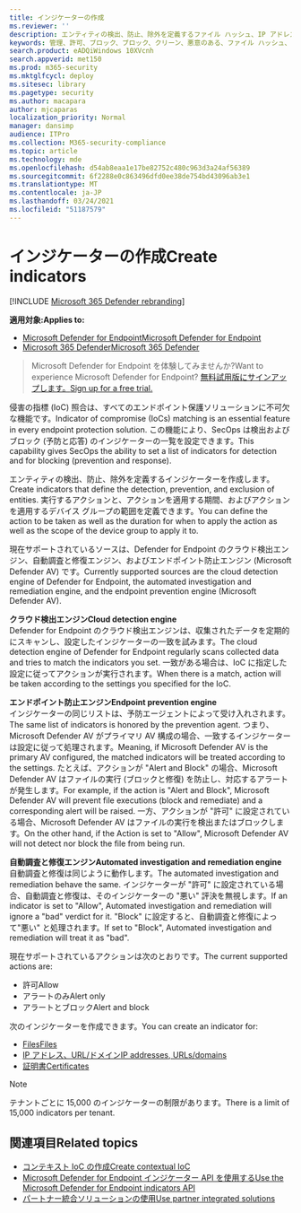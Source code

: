 ```yaml
---
title: インジケーターの作成
ms.reviewer: ''
description: エンティティの検出、防止、除外を定義するファイル ハッシュ、IP アドレス、URL、またはドメインのインジケーターを作成します。
keywords: 管理、許可、ブロック、ブロック、クリーン、悪意のある、ファイル ハッシュ、IP アドレス、URL、ドメイン
search.product: eADQiWindows 10XVcnh
search.appverid: met150
ms.prod: m365-security
ms.mktglfcycl: deploy
ms.sitesec: library
ms.pagetype: security
ms.author: macapara
author: mjcaparas
localization_priority: Normal
manager: dansimp
audience: ITPro
ms.collection: M365-security-compliance
ms.topic: article
ms.technology: mde
ms.openlocfilehash: d54ab8eaa1e17be82752c480c963d3a24af56389
ms.sourcegitcommit: 6f2288e0c863496dfd0ee38de754bd43096ab3e1
ms.translationtype: MT
ms.contentlocale: ja-JP
ms.lasthandoff: 03/24/2021
ms.locfileid: "51187579"
---
```

# <a name="create-indicators"></a><span data-ttu-id="8c60b-104">インジケーターの作成</span><span class="sxs-lookup"><span data-stu-id="8c60b-104">Create indicators</span></span>

[!INCLUDE [Microsoft 365 Defender rebranding](../../includes/microsoft-defender.md)]

<span data-ttu-id="8c60b-105">**適用対象:**</span><span class="sxs-lookup"><span data-stu-id="8c60b-105">**Applies to:**</span></span>
- [<span data-ttu-id="8c60b-106">Microsoft Defender for Endpoint</span><span class="sxs-lookup"><span data-stu-id="8c60b-106">Microsoft Defender for Endpoint</span></span>](https://go.microsoft.com/fwlink/p/?linkid=2154037)
- [<span data-ttu-id="8c60b-107">Microsoft 365 Defender</span><span class="sxs-lookup"><span data-stu-id="8c60b-107">Microsoft 365 Defender</span></span>](https://go.microsoft.com/fwlink/?linkid=2118804)


> <span data-ttu-id="8c60b-108">Microsoft Defender for Endpoint を体験してみませんか?</span><span class="sxs-lookup"><span data-stu-id="8c60b-108">Want to experience Microsoft Defender for Endpoint?</span></span> [<span data-ttu-id="8c60b-109">無料試用版にサインアップします。</span><span class="sxs-lookup"><span data-stu-id="8c60b-109">Sign up for a free trial.</span></span>](https://www.microsoft.com/WindowsForBusiness/windows-atp?ocid=docs-wdatp-automationexclusionlist-abovefoldlink)

<span data-ttu-id="8c60b-110">侵害の指標 (IoC) 照合は、すべてのエンドポイント保護ソリューションに不可欠な機能です。</span><span class="sxs-lookup"><span data-stu-id="8c60b-110">Indicator of compromise (IoCs) matching is an essential feature in every endpoint protection solution.</span></span> <span data-ttu-id="8c60b-111">この機能により、SecOps は検出およびブロック (予防と応答) のインジケーターの一覧を設定できます。</span><span class="sxs-lookup"><span data-stu-id="8c60b-111">This capability gives SecOps the ability to set a list of indicators for detection and for blocking (prevention and response).</span></span>

<span data-ttu-id="8c60b-112">エンティティの検出、防止、除外を定義するインジケーターを作成します。</span><span class="sxs-lookup"><span data-stu-id="8c60b-112">Create indicators that define the detection, prevention, and exclusion of entities.</span></span> <span data-ttu-id="8c60b-113">実行するアクションと、アクションを適用する期間、およびアクションを適用するデバイス グループの範囲を定義できます。</span><span class="sxs-lookup"><span data-stu-id="8c60b-113">You can define the action to be taken as well as the duration for when to apply the action as well as the scope of the device group to apply it to.</span></span>

<span data-ttu-id="8c60b-114">現在サポートされているソースは、Defender for Endpoint のクラウド検出エンジン、自動調査と修復エンジン、およびエンドポイント防止エンジン (Microsoft Defender AV) です。</span><span class="sxs-lookup"><span data-stu-id="8c60b-114">Currently supported sources are the cloud detection engine of Defender for Endpoint, the automated investigation and remediation engine, and the endpoint prevention engine (Microsoft Defender AV).</span></span>

<span data-ttu-id="8c60b-115">**クラウド検出エンジン**</span><span class="sxs-lookup"><span data-stu-id="8c60b-115">**Cloud detection engine**</span></span><br>
<span data-ttu-id="8c60b-116">Defender for Endpoint のクラウド検出エンジンは、収集されたデータを定期的にスキャンし、設定したインジケーターの一致を試みます。</span><span class="sxs-lookup"><span data-stu-id="8c60b-116">The cloud detection engine of Defender for Endpoint regularly scans collected data and tries to match the indicators you set.</span></span> <span data-ttu-id="8c60b-117">一致がある場合は、IoC に指定した設定に従ってアクションが実行されます。</span><span class="sxs-lookup"><span data-stu-id="8c60b-117">When there is a match, action will be taken according to the settings you specified for the IoC.</span></span>

<span data-ttu-id="8c60b-118">**エンドポイント防止エンジン**</span><span class="sxs-lookup"><span data-stu-id="8c60b-118">**Endpoint prevention engine**</span></span><br>
<span data-ttu-id="8c60b-119">インジケーターの同じリストは、予防エージェントによって受け入れされます。</span><span class="sxs-lookup"><span data-stu-id="8c60b-119">The same list of indicators is honored by the prevention agent.</span></span> <span data-ttu-id="8c60b-120">つまり、Microsoft Defender AV がプライマリ AV 構成の場合、一致するインジケーターは設定に従って処理されます。</span><span class="sxs-lookup"><span data-stu-id="8c60b-120">Meaning, if Microsoft Defender AV is the primary AV configured, the matched indicators will be treated according to the settings.</span></span> <span data-ttu-id="8c60b-121">たとえば、アクションが "Alert and Block" の場合、Microsoft Defender AV はファイルの実行 (ブロックと修復) を防止し、対応するアラートが発生します。</span><span class="sxs-lookup"><span data-stu-id="8c60b-121">For example, if the action is "Alert and Block", Microsoft Defender AV will prevent file executions (block and remediate) and a corresponding alert will be raised.</span></span> <span data-ttu-id="8c60b-122">一方、アクションが "許可" に設定されている場合、Microsoft Defender AV はファイルの実行を検出またはブロックします。</span><span class="sxs-lookup"><span data-stu-id="8c60b-122">On the other hand, if the Action is set to "Allow", Microsoft Defender AV will not detect nor block the file from being run.</span></span>

<span data-ttu-id="8c60b-123">**自動調査と修復エンジン**</span><span class="sxs-lookup"><span data-stu-id="8c60b-123">**Automated investigation and remediation engine**</span></span><BR>
<span data-ttu-id="8c60b-124">自動調査と修復は同じように動作します。</span><span class="sxs-lookup"><span data-stu-id="8c60b-124">The automated investigation and remediation behave the same.</span></span> <span data-ttu-id="8c60b-125">インジケーターが "許可" に設定されている場合、自動調査と修復は、そのインジケーターの "悪い" 評決を無視します。</span><span class="sxs-lookup"><span data-stu-id="8c60b-125">If an indicator is set to "Allow", Automated investigation and remediation will ignore a "bad" verdict for it.</span></span> <span data-ttu-id="8c60b-126">"Block" に設定すると、自動調査と修復によって"悪い" と処理されます。</span><span class="sxs-lookup"><span data-stu-id="8c60b-126">If set to "Block", Automated investigation and remediation will treat it as "bad".</span></span>


<span data-ttu-id="8c60b-127">現在サポートされているアクションは次のとおりです。</span><span class="sxs-lookup"><span data-stu-id="8c60b-127">The current supported actions are:</span></span>
- <span data-ttu-id="8c60b-128">許可</span><span class="sxs-lookup"><span data-stu-id="8c60b-128">Allow</span></span>
- <span data-ttu-id="8c60b-129">アラートのみ</span><span class="sxs-lookup"><span data-stu-id="8c60b-129">Alert only</span></span>
- <span data-ttu-id="8c60b-130">アラートとブロック</span><span class="sxs-lookup"><span data-stu-id="8c60b-130">Alert and block</span></span>


<span data-ttu-id="8c60b-131">次のインジケーターを作成できます。</span><span class="sxs-lookup"><span data-stu-id="8c60b-131">You can create an indicator for:</span></span>
- [<span data-ttu-id="8c60b-132">Files</span><span class="sxs-lookup"><span data-stu-id="8c60b-132">Files</span></span>](indicator-file.md)
- [<span data-ttu-id="8c60b-133">IP アドレス、URL/ドメイン</span><span class="sxs-lookup"><span data-stu-id="8c60b-133">IP addresses, URLs/domains</span></span>](indicator-ip-domain.md)
- [<span data-ttu-id="8c60b-134">証明書</span><span class="sxs-lookup"><span data-stu-id="8c60b-134">Certificates</span></span>](indicator-certificates.md)


>[!NOTE]
><span data-ttu-id="8c60b-135">テナントごとに 15,000 のインジケーターの制限があります。</span><span class="sxs-lookup"><span data-stu-id="8c60b-135">There is a limit of 15,000 indicators per tenant.</span></span>


## <a name="related-topics"></a><span data-ttu-id="8c60b-136">関連項目</span><span class="sxs-lookup"><span data-stu-id="8c60b-136">Related topics</span></span>

- [<span data-ttu-id="8c60b-137">コンテキスト IoC の作成</span><span class="sxs-lookup"><span data-stu-id="8c60b-137">Create contextual IoC</span></span>](respond-file-alerts.md#add-indicator-to-block-or-allow-a-file)
- [<span data-ttu-id="8c60b-138">Microsoft Defender for Endpoint インジケーター API を使用する</span><span class="sxs-lookup"><span data-stu-id="8c60b-138">Use the Microsoft Defender for Endpoint indicators API</span></span>](ti-indicator.md)
- [<span data-ttu-id="8c60b-139">パートナー統合ソリューションの使用</span><span class="sxs-lookup"><span data-stu-id="8c60b-139">Use partner integrated solutions</span></span>](partner-applications.md)
